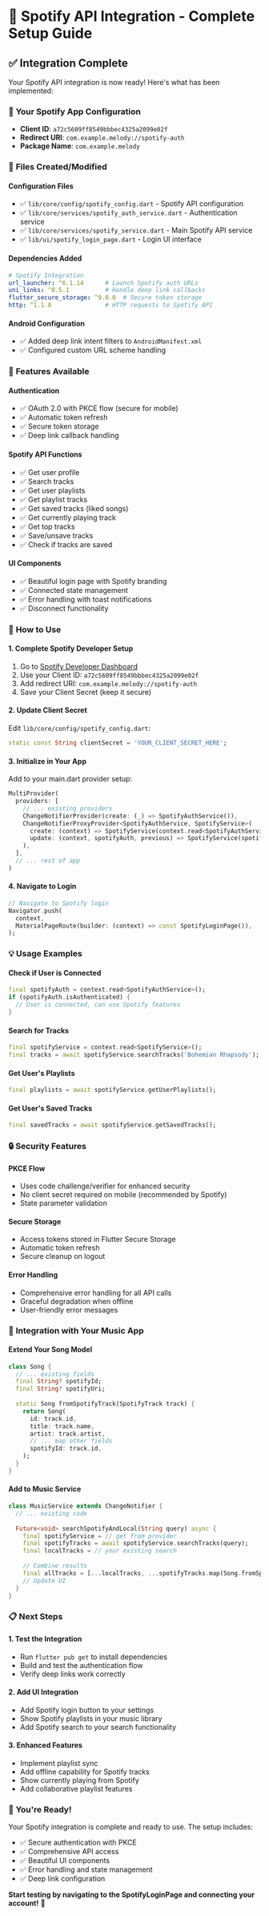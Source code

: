 # 🎵 Spotify API Integration - Complete Setup Guide

## ✅ **Integration Complete**

Your Spotify API integration is now ready! Here's what has been implemented:

### 🔑 **Your Spotify App Configuration**
- **Client ID**: `a72c5609ff8549bbbec4325a2099e02f`
- **Redirect URI**: `com.example.melody://spotify-auth`
- **Package Name**: `com.example.melody`

### 📱 **Files Created/Modified**

#### **Configuration Files**
- ✅ `lib/core/config/spotify_config.dart` - Spotify API configuration
- ✅ `lib/core/services/spotify_auth_service.dart` - Authentication service
- ✅ `lib/core/services/spotify_service.dart` - Main Spotify API service
- ✅ `lib/ui/spotify_login_page.dart` - Login UI interface

#### **Dependencies Added**
```yaml
# Spotify Integration
url_launcher: ^6.1.14      # Launch Spotify auth URLs
uni_links: ^0.5.1          # Handle deep link callbacks  
flutter_secure_storage: ^9.0.0  # Secure token storage
http: ^1.1.0               # HTTP requests to Spotify API
```

#### **Android Configuration**
- ✅ Added deep link intent filters to `AndroidManifest.xml`
- ✅ Configured custom URL scheme handling

### 🚀 **Features Available**

#### **Authentication**
- ✅ OAuth 2.0 with PKCE flow (secure for mobile)
- ✅ Automatic token refresh
- ✅ Secure token storage
- ✅ Deep link callback handling

#### **Spotify API Functions**
- ✅ Get user profile
- ✅ Search tracks
- ✅ Get user playlists
- ✅ Get playlist tracks
- ✅ Get saved tracks (liked songs)
- ✅ Get currently playing track
- ✅ Get top tracks
- ✅ Save/unsave tracks
- ✅ Check if tracks are saved

#### **UI Components**
- ✅ Beautiful login page with Spotify branding
- ✅ Connected state management
- ✅ Error handling with toast notifications
- ✅ Disconnect functionality

### 🔧 **How to Use**

#### **1. Complete Spotify Developer Setup**
1. Go to [Spotify Developer Dashboard](https://developer.spotify.com/dashboard)
2. Use your Client ID: `a72c5609ff8549bbbec4325a2099e02f`
3. Add redirect URI: `com.example.melody://spotify-auth`
4. Save your Client Secret (keep it secure)

#### **2. Update Client Secret**
Edit `lib/core/config/spotify_config.dart`:
```dart
static const String clientSecret = 'YOUR_CLIENT_SECRET_HERE';
```

#### **3. Initialize in Your App**
Add to your main.dart provider setup:
```dart
MultiProvider(
  providers: [
    // ... existing providers
    ChangeNotifierProvider(create: (_) => SpotifyAuthService()),
    ChangeNotifierProxyProvider<SpotifyAuthService, SpotifyService>(
      create: (context) => SpotifyService(context.read<SpotifyAuthService>()),
      update: (context, spotifyAuth, previous) => SpotifyService(spotifyAuth),
    ),
  ],
  // ... rest of app
)
```

#### **4. Navigate to Login**
```dart
// Navigate to Spotify login
Navigator.push(
  context,
  MaterialPageRoute(builder: (context) => const SpotifyLoginPage()),
);
```

### 💡 **Usage Examples**

#### **Check if User is Connected**
```dart
final spotifyAuth = context.read<SpotifyAuthService>();
if (spotifyAuth.isAuthenticated) {
  // User is connected, can use Spotify features
}
```

#### **Search for Tracks**
```dart
final spotifyService = context.read<SpotifyService>();
final tracks = await spotifyService.searchTracks('Bohemian Rhapsody');
```

#### **Get User's Playlists**
```dart
final playlists = await spotifyService.getUserPlaylists();
```

#### **Get User's Saved Tracks**
```dart
final savedTracks = await spotifyService.getSavedTracks();
```

### 🔒 **Security Features**

#### **PKCE Flow**
- Uses code challenge/verifier for enhanced security
- No client secret required on mobile (recommended by Spotify)
- State parameter validation

#### **Secure Storage**
- Access tokens stored in Flutter Secure Storage
- Automatic token refresh
- Secure cleanup on logout

#### **Error Handling**
- Comprehensive error handling for all API calls
- Graceful degradation when offline
- User-friendly error messages

### 🎯 **Integration with Your Music App**

#### **Extend Your Song Model**
```dart
class Song {
  // ... existing fields
  final String? spotifyId;
  final String? spotifyUri;
  
  static Song fromSpotifyTrack(SpotifyTrack track) {
    return Song(
      id: track.id,
      title: track.name,
      artist: track.artist,
      // ... map other fields
      spotifyId: track.id,
    );
  }
}
```

#### **Add to Music Service**
```dart
class MusicService extends ChangeNotifier {
  // ... existing code
  
  Future<void> searchSpotifyAndLocal(String query) async {
    final spotifyService = // get from provider
    final spotifyTracks = await spotifyService.searchTracks(query);
    final localTracks = // your existing search
    
    // Combine results
    final allTracks = [...localTracks, ...spotifyTracks.map(Song.fromSpotifyTrack)];
    // Update UI
  }
}
```

### 📋 **Next Steps**

#### **1. Test the Integration**
- Run `flutter pub get` to install dependencies
- Build and test the authentication flow
- Verify deep links work correctly

#### **2. Add UI Integration**
- Add Spotify login button to your settings
- Show Spotify playlists in your music library
- Add Spotify search to your search functionality

#### **3. Enhanced Features**
- Implement playlist sync
- Add offline capability for Spotify tracks
- Show currently playing from Spotify
- Add collaborative playlist features

### 🎉 **You're Ready!**

Your Spotify integration is complete and ready to use. The setup includes:
- ✅ Secure authentication with PKCE
- ✅ Comprehensive API access
- ✅ Beautiful UI components
- ✅ Error handling and state management
- ✅ Deep link configuration

**Start testing by navigating to the SpotifyLoginPage and connecting your account!** 🚀
